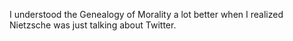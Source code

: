 I understood the Genealogy of Morality a lot better when I realized Nietzsche was just talking about Twitter.


